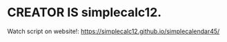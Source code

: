 # CREATOR IS simplecalc12.
Watch script on website!: https://simplecalc12.github.io/simplecalendar45/
